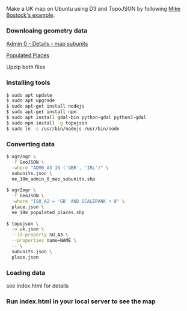 Make a UK map on Ubuntu using D3 and TopoJSON by following [Mike Bostock's example](https://bost.ocks.org/mike/map/).

### Downloaing geometry data
[Admin 0 - Details - map subunits](http://www.naturalearthdata.com/http//www.naturalearthdata.com/download/10m/cultural/ne_10m_admin_0_map_subunits.zip)

[Populated Places](http://www.naturalearthdata.com/http//www.naturalearthdata.com/download/10m/cultural/ne_10m_populated_places.zip)

Upzip both files

### Installing tools
```sh
$ sudo apt update 
$ sudo apt upgrade 
$ sudo apt-get install nodejs
$ sudo apt-get install npm
$ sudo apt install gdal-bin python-gdal python3-gdal
$ sudo npm install -g topojson
$ sudo ln -s /usr/bin/nodejs /usr/bin/node 
```
### Converting data
```sh
$ ogr2ogr \
  -f GeoJSON \
  -where "ADM0_A3 IN ('GBR', 'IRL')" \
  subunits.json \
  ne_10m_admin_0_map_subunits.shp
  
$ ogr2ogr \
  -f GeoJSON \
  -where "ISO_A2 = 'GB' AND SCALERANK < 8" \
  place.json \
  ne_10m_populated_places.shp
  
$ topojson \
  -o uk.json \
  --id-property SU_A3 \
  --properties name=NAME \
  -- \
  subunits.json \
  place.json
```  
### Loading data
see index.html for details
  
### Run index.html in your local server to see the map 
